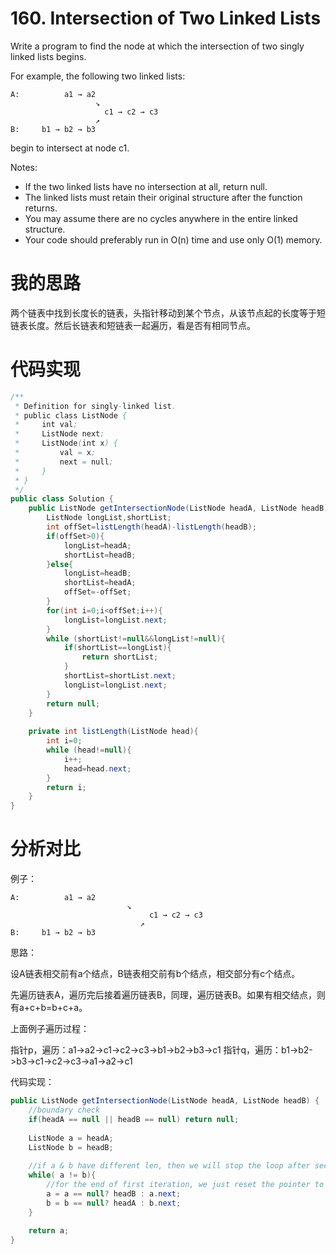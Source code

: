 ﻿# 160. Intersection of Two Linked Lists

Write a program to find the node at which the intersection of two singly linked lists begins.


For example, the following two linked lists:

```
A:          a1 → a2
                   ↘
                     c1 → c2 → c3
                   ↗            
B:     b1 → b2 → b3
```

begin to intersect at node c1.


Notes:

 - If the two linked lists have no intersection at all, return null.
 - The linked lists must retain their original structure after the function returns.
 - You may assume there are no cycles anywhere in the entire linked structure.
 - Your code should preferably run in O(n) time and use only O(1) memory.

# 我的思路

两个链表中找到长度长的链表，头指针移动到某个节点，从该节点起的长度等于短链表长度。然后长链表和短链表一起遍历，看是否有相同节点。

# 代码实现

```java
/**
 * Definition for singly-linked list.
 * public class ListNode {
 *     int val;
 *     ListNode next;
 *     ListNode(int x) {
 *         val = x;
 *         next = null;
 *     }
 * }
 */
public class Solution {
    public ListNode getIntersectionNode(ListNode headA, ListNode headB) {
        ListNode longList,shortList;
        int offSet=listLength(headA)-listLength(headB);
        if(offSet>0){
            longList=headA;
            shortList=headB;
        }else{
            longList=headB;
            shortList=headA;
            offSet=-offSet;
        }
        for(int i=0;i<offSet;i++){
            longList=longList.next;
        }
        while (shortList!=null&&longList!=null){
            if(shortList==longList){
                return shortList;
            }
            shortList=shortList.next;
            longList=longList.next;
        }
        return null;
    }
    
    private int listLength(ListNode head){
        int i=0;
        while (head!=null){
            i++;
            head=head.next;
        }
        return i;
    }
}
```

# 分析对比

例子：

```
A:          a1 → a2
                          ↘
                               c1 → c2 → c3
                             ↗            
B:     b1 → b2 → b3
```

思路：

设A链表相交前有a个结点，B链表相交前有b个结点，相交部分有c个结点。

先遍历链表A，遍历完后接着遍历链表B，同理，遍历链表B。如果有相交结点，则有a+c+b=b+c+a。

上面例子遍历过程：

指针p，遍历：a1->a2->c1->c2->c3->b1->b2->b3->c1
指针q，遍历：b1->b2->b3->c1->c2->c3->a1->a2->c1

代码实现：

```java
public ListNode getIntersectionNode(ListNode headA, ListNode headB) {
    //boundary check
    if(headA == null || headB == null) return null;
    
    ListNode a = headA;
    ListNode b = headB;
    
    //if a & b have different len, then we will stop the loop after second iteration
    while( a != b){
    	//for the end of first iteration, we just reset the pointer to the head of another linkedlist
        a = a == null? headB : a.next;
        b = b == null? headA : b.next;    
    }
    
    return a;
}
```
